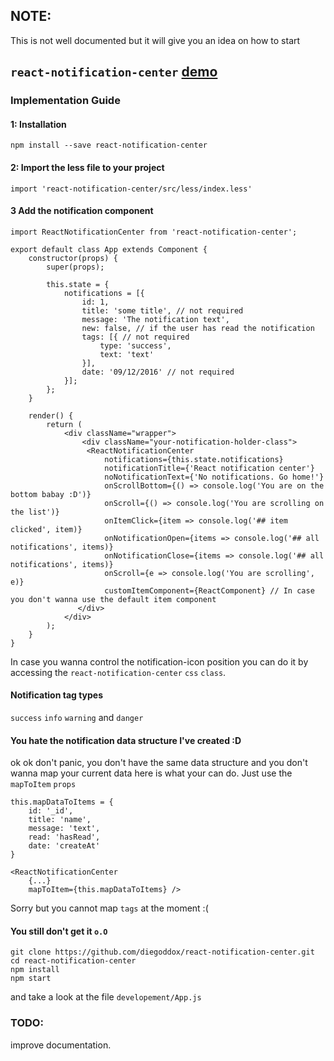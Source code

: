 ## NOTE:
This is not well documented but it will give you an idea on how to start
## `react-notification-center` [demo](http://diegoddox.github.io/react-notification-center/)

### Implementation Guide

#### 1: Installation
`npm install --save react-notification-center`

#### 2: Import the less file to your project
`import 'react-notification-center/src/less/index.less'`

#### 3 Add the notification component
```
import ReactNotificationCenter from 'react-notification-center';

export default class App extends Component {
    constructor(props) {
        super(props);

        this.state = {
            notifications = [{
                id: 1,
                title: 'some title', // not required
                message: 'The notification text', 
                new: false, // if the user has read the notification
                tags: [{ // not required
                    type: 'success',
                    text: 'text'
                }],
                date: '09/12/2016' // not required
            }];
        };
    }
   
    render() {
        return (
            <div className="wrapper">
                <div className="your-notification-holder-class">
	             <ReactNotificationCenter
	                 notifications={this.state.notifications}
                     notificationTitle={'React notification center'}
                     noNotificationText={'No notifications. Go home!'}
                     onScrollBottom={() => console.log('You are on the bottom babay :D')}
                     onScroll={() => console.log('You are scrolling on the list')}
                     onItemClick={item => console.log('## item clicked', item)}
                     onNotificationOpen={items => console.log('## all notifications', items)}
                     onNotificationClose={items => console.log('## all notifications', items)}
                     onScroll={e => console.log('You are scrolling', e)}
                     customItemComponent={ReactComponent} // In case you don't wanna use the default item component
               </div>
            </div>
        );
    }
}
```
In case you wanna control the notification-icon position you can do it by accessing the `react-notification-center` `css` `class`.

#### Notification tag types
`success` `info` `warning` and `danger`

#### You hate the notification data structure I've created :D
ok ok don't panic, you don't have the same data structure and you don't wanna map your current data here is what your can do. Just use the `mapToItem` `props`

```
this.mapDataToItems = {
    id: '_id',
    title: 'name',
    message: 'text',
    read: 'hasRead',
    date: 'createAt'
}

<ReactNotificationCenter
    {...}
    mapToItem={this.mapDataToItems} />
```

Sorry but you cannot map `tags` at the moment :(

#### You still don't get it `o.O`


```
git clone https://github.com/diegoddox/react-notification-center.git 
cd react-notification-center
npm install
npm start
```

and take a look at the file `developement/App.js`

### TODO:
improve documentation.
